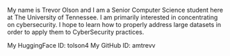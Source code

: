 My name is Trevor Olson and I am a Senior Computer Science student here at The University of Tennessee. I am primarily interested in concentrating on cybersecurity. I hope to learn how to properly address large datasets in order to apply them to CyberSecurity practices.

My HuggingFace ID: tolson4
My GitHub ID: amtrevv

